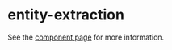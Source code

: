 # entity-extraction

See the [component page](http://peerj.github.io/entity-extraction) for more information.
